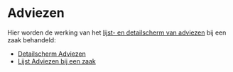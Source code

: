 # Adviezen

Hier worden de werking van het [lijst- en detailscherm van adviezen](/docs/probleemoplossing/module_overstijgende_schermen/adviezen.md) bij een zaak behandeld:

- [Detailscherm Adviezen](/docs/probleemoplossing/module_overstijgende_schermen/adviezen/detailscherm_adviezen.md)
- [Lijst Adviezen bij een zaak](/docs/probleemoplossing/module_overstijgende_schermen/adviezen/lijst_adviezen_bij_een_zaak.md)

